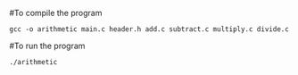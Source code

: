 #To compile the program

    gcc -o arithmetic main.c header.h add.c subtract.c multiply.c divide.c
    
#To run the program

    ./arithmetic
